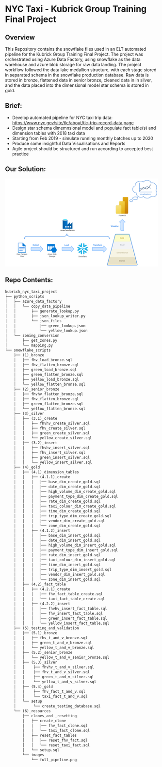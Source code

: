 # NYC Taxi - Kubrick Group Training Final Project

## Overview
This Repository contains the snowflake files used in an ELT automated pipeline for the Kubrick Group Training Final Project. The project was orchestrated using Azure Data Factory, using snowflake as the data warehouse and azure blob storage for raw data landing. The project workflow followed the data lake medallion structure, with each stage stored in separated schema in the snowflake production database. Raw data is stored in bronze, flattened data in senior bronze, cleaned data in in silver, and the data placed into the dimensional model star schema is stored in gold. 


## Brief:
- Develop automated pipeline for NYC taxi trip data: https://www.nyc.gov/site/tlc/about/tlc-trip-record-data.page
- Design star schema dimemnsional model and populate fact table(s) and dimension tables with 2018 taxi data
- Starting from Feb 2019 - simulate running monthly batches up to 2020
- Produce some insightful Data Visualisations and Reports
- Agile project should be structured and run according to accepted best practice

## Our Solution:
![Image](snowflake_scripts/(6)_resources/images/full_pipeline.png)


## Repo Contents:
```
kubrick_nyc_taxi_project
├── python_scripts
│   ├── azure_data_factory
│   │   └── copy_data_pipeline
│   │       ├── generate_lookup.py
│   │       ├── json_lookup_writer.py
│   │       └── json_files
│   │           ├── green_lookup.json
│   │           └── yellow_lookup.json
│   └── zoning_conversion
│       ├── get_zones.py
│       └── mapping.py
└── snowflake_scripts
    ├── (1)_bronze
    │   ├── fhv_load_bronze.sql
    │   ├── fhv_flatten_bronze.sql
    │   ├── green_load_bronze.sql
    │   ├── green_flatten_bronze.sql
    │   ├── yellow_load_bronze.sql
    │   └── yellow_flatten_bronze.sql
    ├── (2)_senior_bronze
    │   ├── fhvhv_flatten_bronze.sql
    │   ├── fhv_flatten_bronze.sql
    │   ├── green_flatten_bronze.sql
    │   └── yellow_flatten_bronze.sql
    ├── (3)_silver
    │   ├── (3.1)_create
    │   │   ├── fhvhv_create_silver.sql
    │   │   ├── fhv_create_silver.sql
    │   │   ├── green_create_silver.sql
    │   │   └── yellow_create_silver.sql
    │   ├── (3.2)_insert
    │   │   ├── fhvhv_insert_silver.sql
    │   │   ├── fhv_insert_silver.sql
    │   │   ├── green_insert_silver.sql
    │   │   └── yellow_insert_silver.sql
    ├── (4)_gold
    │   ├── (4.1)_dimension_tables
    │   │   ├── (4.1.1)_create
    │   │   │   ├── base_dim_create_gold.sql
    │   │   │   ├── date_dim_create_gold.sql
    │   │   │   ├── high_volume_dim_create_gold.sql
    │   │   │   ├── payment_type_dim_create_gold.sql
    │   │   │   ├── rate_dim_create_gold.sql
    │   │   │   ├── taxi_colour_dim_create_gold.sql
    │   │   │   ├── time_dim_create_gold.sql
    │   │   │   ├── trip_type_dim_create_gold.sql
    │   │   │   ├── vendor_dim_create_gold.sql
    │   │   │   └── zone_dim_create_gold.sql
    │   │   ├── (4.1.2)_insert
    │   │   │   ├── base_dim_insert_gold.sql
    │   │   │   ├── date_dim_insert_gold.sql
    │   │   │   ├── high_volume_dim_insert_gold.sql
    │   │   │   ├── payment_type_dim_insert_gold.sql
    │   │   │   ├── rate_dim_insert_gold.sql
    │   │   │   ├── taxi_colour_dim_insert_gold.sql
    │   │   │   ├── time_dim_insert_gold.sql
    │   │   │   ├── trip_type_dim_insert_gold.sql
    │   │   │   ├── vendor_dim_insert_gold.sql
    │   │   │   └── zone_dim_insert_gold.sql
    │   ├── (4.2)_fact_table
    │   │   ├── (4.2.1)_create
    │   │   │   ├── fhv_fact_table_create.sql
    │   │   │   └── taxi_fact_table_create.sql
    │   │   ├── (4.2.2)_insert
    │   │   │   ├── fhvhv_insert_fact_table.sql
    │   │   │   ├── fhv_insert_fact_table.sql
    │   │   │   ├── green_insert_fact_table.sql
    │   │   │   └── yellow_insert_fact_table.sql
    ├── (5)_testing_and_validation
    │   ├── (5.1)_bronze
    │   │   ├── fhv_t_and_v_bronze.sql
    │   │   ├── green_t_and_v_bronze.sql
    │   │   └── yellow_t_and_v_bronze.sql
    │   ├── (5.2)_senior_bronze
    │   │   └── yellow_t_and_v_senior_bronze.sql
    │   ├── (5.3)_silver
    │   │    ├── fhvhv_t_and_v_silver.sql
    │   │    ├── fhv_t_and_v_silver.sql
    │   │    ├── green_t_and_v_silver.sql
    │   │    └── yellow_t_and_v_silver.sql
    │   ├── (5.4)_gold
    │   │    ├── fhv_fact_t_and_v.sql
    │   │    └── taxi_fact_t_and_v.sql
    │   └── setup
    │        └── create_testing_database.sql
    └── (6)_resources
        ├── clones_and _resetting
        │   ├── create_clone
        │   │   ├── fhv_fact_clone.sql
        │   │   └── taxi_fact_clone.sql
        │   ├── reset_fact_tables
        │   │   ├── reset_fhv_fact.sql
        │   │   └── reset_taxi_fact.sql
        │   └── setup.sql
        └── images
            └── full_pipeline.png
```